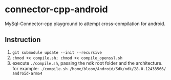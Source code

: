 # connector-cpp-android

MySql-Connector-cpp playground to attempt cross-compilation for android.

## Instruction
1. `git submodule update --init --recursive`
2. `chmod +x compile.sh; chmod +x compile_openssl.sh`
3. execute `./compile.sh`, passing the ndk root folder and the architecture. for example: `./compile.sh /home/bloom/Android/Sdk/ndk/28.0.12433566/ android-arm64`

